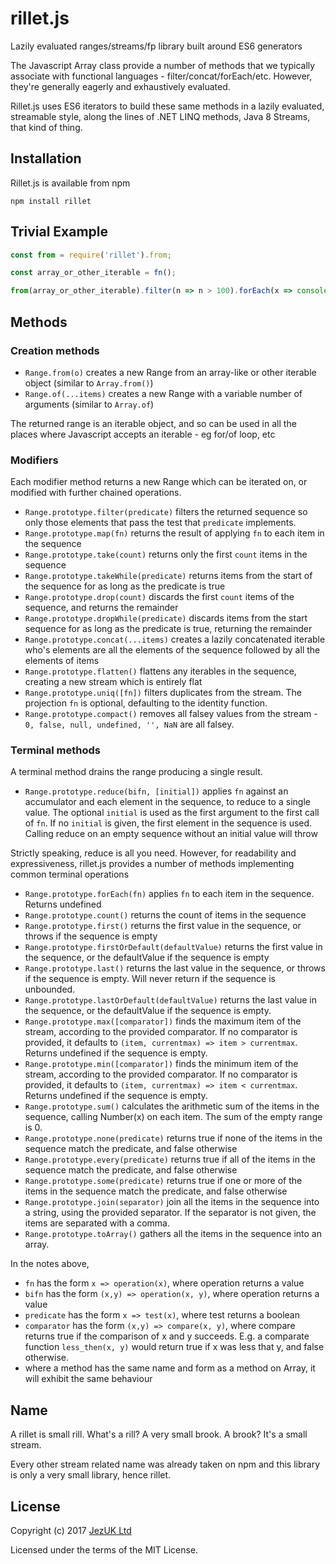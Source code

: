 # rillet.js
Lazily evaluated ranges/streams/fp library built around ES6 generators

The Javascript Array class provide a number of methods that we typically associate with functional languages - filter/concat/forEach/etc.  However, they're generally eagerly and exhaustively evaluated.

Rillet.js uses ES6 iterators to build these same methods in a lazily evaluated, streamable style, along the lines of .NET LINQ methods, Java 8 Streams, that kind of thing.

## Installation

Rillet.js is available from npm
```
npm install rillet
```

## Trivial Example

```javascript
const from = require('rillet').from;

const array_or_other_iterable = fn();

from(array_or_other_iterable).filter(n => n > 100).forEach(x => console.log(x));
```

## Methods
### Creation methods
* `Range.from(o)` creates a new Range from an array-like or other iterable object (similar to `Array.from()`)
* `Range.of(...items)` creates a new Range with a variable number of arguments (similar to `Array.of`)

The returned range is an iterable object, and so can be used in all the places where Javascript accepts an iterable - eg for/of loop, etc

### Modifiers
Each modifier method returns a new Range which can be iterated on, or modified with further chained operations.

* `Range.prototype.filter(predicate)` filters the returned sequence so only those elements that pass the test that `predicate` implements.
* `Range.prototype.map(fn)` returns the result of applying `fn` to each item in the sequence
* `Range.prototype.take(count)` returns only the first `count` items in the sequence
* `Range.prototype.takeWhile(predicate)` returns items from the start of the sequence for as long as the predicate is true
* `Range.prototype.drop(count)` discards the first `count` items of the sequence, and returns the remainder
* `Range.prototype.dropWhile(predicate)` discards items from the start sequence for as long as the predicate is true, returning the remainder
* `Range.prototype.concat(...items)` creates a lazily concatenated iterable who's elements are all the elements of the sequence followed by all the elements of items
* `Range.prototype.flatten()` flattens any iterables in the sequence, creating a new stream which is entirely flat
* `Range.prototype.uniq([fn])` filters duplicates from the stream.  The projection `fn` is optional, defaulting to the identity function.
* `Range.prototype.compact()` removes all falsey values from the stream - `0, false, null, undefined, '', NaN` are all falsey.

### Terminal methods
A terminal method drains the range producing a single result.

* `Range.prototype.reduce(bifn, [initial])` applies `fn` against an accumulator and each element in the sequence, to reduce to a single value. The optional `initial` is used as the first argument to the first call of `fn`. If no `initial` is given, the first element in the sequence is used. Calling reduce on an empty sequence without an initial value will throw

Strictly speaking, reduce is all you need.  However, for readability and expressiveness, rillet.js provides a number of methods implementing common terminal operations

* `Range.prototype.forEach(fn)` applies `fn` to each item in the sequence.  Returns undefined
* `Range.prototype.count()` returns the count of items in the sequence
* `Range.prototype.first()` returns the first value in the sequence, or throws if the sequence is empty
* `Range.prototype.firstOrDefault(defaultValue)` returns the first value in the sequence, or the defaultValue if the sequence is empty
* `Range.prototype.last()` returns the last value in the sequence, or throws if the sequence is empty.  Will never return if the sequence is unbounded.
* `Range.prototype.lastOrDefault(defaultValue)` returns the last value in the sequence, or the defaultValue if the sequence is empty.
* `Range.prototype.max([comparator])` finds the maximum item of the stream, according to the provided comparator.  If no comparator is provided, it defaults to `(item, currentmax) => item > currentmax`. Returns undefined if the sequence is empty.
* `Range.prototype.min([comparator])` finds the minimum item of the stream, according to the provided comparator.  If no comparator is provided, it defaults to `(item, currentmax) => item < currentmax`. Returns undefined if the sequence is empty.
* `Range.prototype.sum()` calculates the arithmetic sum of the items in the sequence, calling Number(x) on each item.  The sum of the empty range is 0.
* `Range.prototype.none(predicate)` returns true if none of the items in the sequence match the predicate, and false otherwise
* `Range.prototype.every(predicate)` returns true if all of the items in the sequence match the predicate, and false otherwise
* `Range.prototype.some(predicate)` returns true if one or more of the items in the sequence match the predicate, and false otherwise
* `Range.prototype.join(separator)` join all the items in the sequence into a string, using the provided separator.  If the separator is not given, the items are separated with a comma.
* `Range.prototype.toArray()` gathers all the items in the sequence into an array.

In the notes above,
* `fn` has the form `x => operation(x)`, where operation returns a value
* `bifn` has the form `(x,y) => operation(x, y)`, where operation returns a value
* `predicate` has the form `x => test(x)`, where test returns a boolean
* `comparator` has the form `(x,y) => compare(x, y)`, where compare returns true if the comparison of x and y succeeds.  E.g. a comparate function `less_then(x, y)` would return true if x was less that y, and false otherwise.
* where a method has the same name and form as a method on Array, it will exhibit the same behaviour

## Name

A rillet is small rill.  What's a rill? A very small brook. A brook? It's a small stream.

Every other stream related name was already taken on npm and this library is only a very small library, hence rillet.

## License

Copyright (c) 2017 [JezUK Ltd](http://www.jezuk.co.uk/)

Licensed under the terms of the MIT License.
